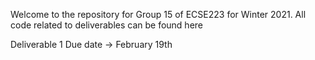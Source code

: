 Welcome to the repository for Group 15 of ECSE223 for Winter 2021. 
All code related to deliverables can be found here

Deliverable 1
Due date -> February 19th
